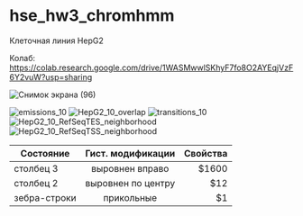 # hse_hw3_chromhmm

Клеточная линия HepG2

Колаб: https://colab.research.google.com/drive/1WASMwwlSKhyF7fo8O2AYEqjVzF6Y2vuW?usp=sharing

![Снимок экрана (96)](https://user-images.githubusercontent.com/56909634/160294758-6fc74dad-7007-4325-8526-4b1b8b05ac51.png)

![emissions_10](https://user-images.githubusercontent.com/56909634/160294819-9a7e4fec-bdfc-4805-9263-2c2caf3e12c3.png)
![HepG2_10_overlap](https://user-images.githubusercontent.com/56909634/160294825-43e61173-2724-4d03-9ed5-0bf84d3fea17.png)
![transitions_10](https://user-images.githubusercontent.com/56909634/160294828-07296d03-3a24-4b3d-8e34-6b5ca6fd2168.png)
![HepG2_10_RefSeqTES_neighborhood](https://user-images.githubusercontent.com/56909634/160294830-f35af110-459e-4b46-a598-ef286f2c4de3.png)
![HepG2_10_RefSeqTSS_neighborhood](https://user-images.githubusercontent.com/56909634/160294833-45e344d8-caab-4109-8a51-e2880b207ce6.png)

| Состояние       | Гист. модификации                | Свойства | 
| ------------- |:------------------:| -----:|
| столбец 3     | выровнен вправо    | $1600 |
| столбец 2     | выровнен по центру |   $12 |
| зебра-строки  | прикольные         |    $1 |
